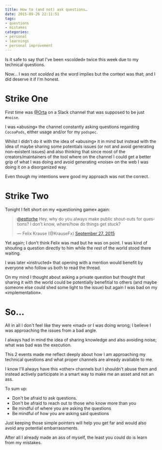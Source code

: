 ```yaml
---
title: How to (and not) ask questions…
date: 2015-09-26 22:11:51
tags:
- questions
- mistakes
categories:
- personal
- learnings
- personal improvement
---
```


Is it safe to say that I've been «scolded» twice this week due to my technical questions.

Now… I was not *scolded* as the word implies but the context was that; and I did deserve it if I'm honest.

<!--more-->

# Strike One

First time was [@Orta][orta] on a Slack channel that was supposed to be just `#noise`.

I was «abusing» the channel constantly asking questions regarding `CocoaPods`, either usage and/or for my `podspec`.

Whilst I didn't do it with the idea of «abusing» it in mind but instead with the idea of maybe sharing some potentials issues (or not and avoid generating non-existent issues) and also thinking that since most of the creators/maintainers of the tool where on the channel I could get a better grip of what I was doing and avoid generating «noise» on the web I was doing it on a disorganized way.

Even though my intentions were good my approach was not the correct.

# Strike Two

Tonight I felt short on my «questioning game» again:

<blockquote class="twitter-tweet" lang="en"><p lang="en" dir="ltr"><a href="https://twitter.com/esttorhe">@esttorhe</a> Hey, why do you always make public shout-outs for questions? I don’t know, where/how do things get stuck?</p>&mdash; Felix Krause (@KrauseFx) <a href="https://twitter.com/KrauseFx/status/647975598216777728">September 27, 2015</a></blockquote>

<script async src="http://platform.twitter.com/widgets.js" charset="utf-8"></script>

Yet again; I don't think Felix was mad but he was on point. I was kind of shouting a question directly to him while the rest of the world stood there waiting.

I was later «instructed» that opening with a mention would benefit by everyone who follow us both to read the thread.

On my mind I thought about asking a private question but thought that sharing it with the world could be potentially benefitial to others (and maybe someone else could shed some light to the issue) but again I was bad on my «implementation».

# So…

All in all I don't feel like they were «mad» or I was doing wrong; I believe I was approaching the issues from a bad angle.

I always had in mind the idea of sharing knowledge and also avoiding noise; what was bad was the execution.

This 2 events made me reflect deeply about how I am approaching my technical questions and what proper channels are already available to me.

I know I'll always have this «other» channels but I shouldn't abuse them and instead actively participate in a smart way to make me an asset and not an ass.

To sum up:

- Don't be afraid to ask questions.
- Don't be afraid to reach out to those who know more than you
- Be mindful of where you are asking the questions
- Be mindful of how you are asking said questions

Just keeping those simple pointers will help you get far and would also avoid any potential embarrassments.

After all I already made an ass of myself, the least you could do is learn from my mistakes.

[orta]:https://twitter.com/orta
